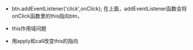 - btn.addEventListener('click',onClick);
  在上面，addEventListener函数会将onClick函数里的this指向btn，

- this作用域问题

- 用apply和call改变this的指向